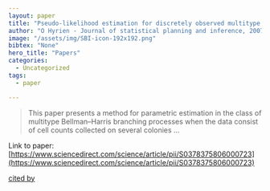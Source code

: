 ```yaml
---
layout: paper
title: "Pseudo-likelihood estimation for discretely observed multitype Bellman–Harris branching processes"
author: "O Hyrien - Journal of statistical planning and inference, 2007 - Elsevier"
image: "/assets/img/SBI-icon-192x192.png"
bibtex: "None"
hero_title: "Papers"
categories:
  - Uncategorized
tags:
  - paper

---
```

>This paper presents a method for parametric estimation in the class of multitype Bellman–Harris branching processes when the data consist of cell counts collected on several colonies …

Link to paper: [https://www.sciencedirect.com/science/article/pii/S0378375806000723](https://www.sciencedirect.com/science/article/pii/S0378375806000723)

[cited by](https://scholar.google.com/scholar?cites=785137931019125060&as_sdt=2005&sciodt=0,5&hl=en&num=20)
